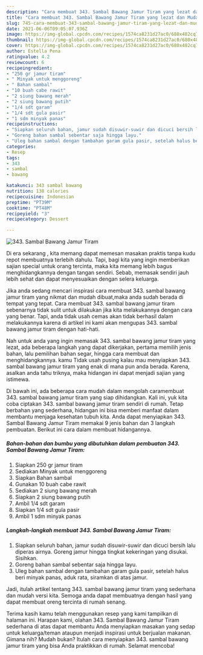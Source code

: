 ```yaml
---
description: "Cara membuat 343. Sambal Bawang Jamur Tiram yang lezat dan Mudah Dibuat"
title: "Cara membuat 343. Sambal Bawang Jamur Tiram yang lezat dan Mudah Dibuat"
slug: 745-cara-membuat-343-sambal-bawang-jamur-tiram-yang-lezat-dan-mudah-dibuat
date: 2021-06-06T09:05:07.936Z
image: https://img-global.cpcdn.com/recipes/1574ca8231d27ac0/680x482cq70/343-sambal-bawang-jamur-tiram-foto-resep-utama.jpg
thumbnail: https://img-global.cpcdn.com/recipes/1574ca8231d27ac0/680x482cq70/343-sambal-bawang-jamur-tiram-foto-resep-utama.jpg
cover: https://img-global.cpcdn.com/recipes/1574ca8231d27ac0/680x482cq70/343-sambal-bawang-jamur-tiram-foto-resep-utama.jpg
author: Estella Pena
ratingvalue: 4.2
reviewcount: 6
recipeingredient:
- "250 gr jamur tiram"
- " Minyak untuk menggoreng"
- " Bahan sambal"
- "10 buah cabe rawit"
- "2 siung bawang merah"
- "2 siung bawang putih"
- "1/4 sdt garam"
- "1/4 sdt gula pasir"
- "1 sdm minyak panas"
recipeinstructions:
- "Siapkan seluruh bahan, jamur sudah disuwir-suwir dan dicuci bersih lalu diperas airnya. Goreng jamur hingga tingkat kekeringan yang disukai. Sisihkan."
- "Goreng bahan sambal sebentar saja hingga layu."
- "Uleg bahan sambal dengan tambahan garam gula pasir, setelah halus beri minyak panas, aduk rata, siramkan di atas jamur."
categories:
- Resep
tags:
- 343
- sambal
- bawang

katakunci: 343 sambal bawang 
nutrition: 138 calories
recipecuisine: Indonesian
preptime: "PT39M"
cooktime: "PT48M"
recipeyield: "3"
recipecategory: Dessert

---
```



![343. Sambal Bawang Jamur Tiram](https://img-global.cpcdn.com/recipes/1574ca8231d27ac0/680x482cq70/343-sambal-bawang-jamur-tiram-foto-resep-utama.jpg)

Di era  sekarang , kita memang dapat memesan masakan praktis tanpa kudu repot membuatnya terlebih dahulu. Tapi, bagi kita yang ingin memberikan sajian special untuk orang tercinta, maka kita memang lebih bagus menghidangkannya dengan tangan sendiri. Sebab, memasak sendiri jauh lebih sehat dan dapat menyesuaikan dengan selera keluarga.

Jika anda sedang mencari inspirasi cara membuat 343. sambal bawang jamur tiram yang nikmat dan mudah dibuat,maka anda sudah berada di tempat yang tepat. Cara membuat 343. sambal bawang jamur tiram  sebenarnya tidak sulit untuk dilakukan jika kita melakukannya dengan cara yang benar. Tapi, anda tidak usah cemas akan tidak berhasil dalam melakukannya 
karena di artikel ini kami akan mengupas 343. sambal bawang jamur tiram dengan hati-hati.  



Nah untuk anda yang ingin memasak 343. sambal bawang jamur tiram yang lezat, ada beberapa langkah yang dapat dikerjakan, pertama memilih jenis bahan, lalu pemilihan bahan segar, hingga cara membuat dan menghidangkannya. kamu Tidak usah pusing kalau mau menyiapkan 343. sambal bawang jamur tiram yang enak di mana pun anda berada. Karena, asalkan anda  tahu triknya, maka hidangan ini dapat menjadi sajian yang istimewa.

Di bawah ini, ada beberapa cara mudah dalam mengolah caramembuat 343. sambal bawang jamur tiram yang siap dihidangkan. Kali ini, yuk kita coba ciptakan 343. sambal bawang jamur tiram sendiri di rumah. Tetap berbahan yang sederhana, hidangan ini bisa memberi manfaat dalam membantu menjaga kesehatan tubuh kita. Anda dapat menyiapkan 343. Sambal Bawang Jamur Tiram memakai 9 jenis bahan dan 3 langkah pembuatan. Berikut ini cara dalam membuat hidangannya.

<!--inarticleads1-->

##### Bahan-bahan dan bumbu yang dibutuhkan dalam pembuatan 343. Sambal Bawang Jamur Tiram:

1. Siapkan 250 gr jamur tiram
1. Sediakan  Minyak untuk menggoreng
1. Siapkan  Bahan sambal
1. Gunakan 10 buah cabe rawit
1. Sediakan 2 siung bawang merah
1. Siapkan 2 siung bawang putih
1. Ambil 1/4 sdt garam
1. Siapkan 1/4 sdt gula pasir
1. Ambil 1 sdm minyak panas




<!--inarticleads2-->

##### Langkah-langkah membuat 343. Sambal Bawang Jamur Tiram:

1. Siapkan seluruh bahan, jamur sudah disuwir-suwir dan dicuci bersih lalu diperas airnya. Goreng jamur hingga tingkat kekeringan yang disukai. Sisihkan.
1. Goreng bahan sambal sebentar saja hingga layu.
1. Uleg bahan sambal dengan tambahan garam gula pasir, setelah halus beri minyak panas, aduk rata, siramkan di atas jamur.




Jadi, itulah artikel tentang  343. sambal bawang jamur tiram  yang sederhana dan mudah versi kita. Semoga anda dapat membuatnya dengan hasil yang dapat membuat oreng tercinta di rumah senang. 

Terima kasih kamu telah menggunakan resep yang kami tampilkan di halaman ini. Harapan kami, olahan  343. Sambal Bawang Jamur Tiram sederhana di atas dapat membantu Anda menyiapkan masakan yang sedap untuk keluarga/teman ataupun menjadi inspirasi untuk berjualan makanan. Gimana nih? Mudah bukan? Itulah cara menyiapkan 343. sambal bawang jamur tiram yang bisa Anda praktikkan di rumah. Selamat mencoba!

